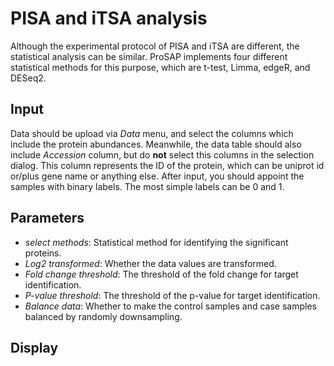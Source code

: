 # PISA and iTSA analysis

Although the experimental protocol of PISA and iTSA are different, the statistical analysis
 can be similar. ProSAP implements four different statistical methods for this purpose,
 which are t-test, Limma, edgeR, and DESeq2.

## Input
Data should be upload via *Data* menu, and select the columns which include the protein abundances.
 Meanwhile, the data table should also include *Accession* column, but do **not** select this columns
 in the selection dialog. This column represents the ID of the protein, which can be uniprot id
 or/plus gene name or anything else. After input, you should appoint the samples with binary labels.
 The most simple labels can be 0 and 1.


## Parameters
- *select methods*: Statistical method for identifying the significant proteins.  
- *Log2 transformed*: Whether the data values are transformed.  
- *Fold change threshold*: The threshold of the fold change for target identification.  
- *P-value threshold*: The threshold of the p-value for target identification.    
- *Balance data*: Whether to make the control samples and case samples balanced by randomly downsampling.  

## Display
